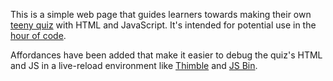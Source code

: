 This is a simple web page that guides learners towards making
their own [teeny quiz][] with HTML and JavaScript. It's intended for
potential use in the [hour of code][].

Affordances have been added that make it easier to debug the
quiz's HTML and JS in a live-reload environment like [Thimble][] and
[JS Bin][].

  [teeny quiz]: http://www.buzzfeed.com/quiz
  [hour of code]: http://csedweek.org/
  [Thimble]: https://thimble.webmaker.org/
  [JS Bin]: http://jsbin.com/
